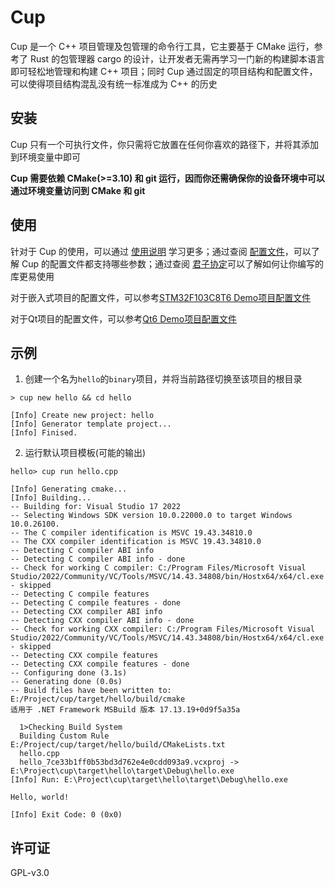 # Cup
Cup 是一个 C++ 项目管理及包管理的命令行工具，它主要基于 CMake 运行，参考了 Rust 的包管理器 cargo 的设计，让开发者无需再学习一门新的构建脚本语言即可轻松地管理和构建 C++ 项目；同时 Cup 通过固定的项目结构和配置文件，可以使得项目结构混乱没有统一标准成为 C++ 的历史

## 安装
Cup 只有一个可执行文件，你只需将它放置在任何你喜欢的路径下，并将其添加到环境变量中即可

**Cup 需要依赖 CMake(>=3.10) 和 git 运行，因而你还需确保你的设备环境中可以通过环境变量访问到 CMake 和 git**

## 使用
针对于 Cup 的使用，可以通过 [使用说明](https://github.com/Anglebase/Cup/blob/v1.0.0/docs/use.md) 学习更多；通过查阅 [配置文件](https://github.com/Anglebase/Cup/blob/v1.0.0/docs/cup.toml)，可以了解 Cup 的配置文件都支持哪些参数；通过查阅 [君子协定](https://github.com/Anglebase/Cup/blob/v1.0.0/docs/agree.md)可以了解如何让你编写的库更易使用

对于嵌入式项目的配置文件，可以参考[STM32F103C8T6 Demo项目配置文件](https://github.com/Anglebase/Cup/blob/v1.0.0/docs/stm32f103.toml)

对于Qt项目的配置文件，可以参考[Qt6 Demo项目配置文件](https://github.com/Anglebase/Cup/blob/v1.0.0/docs/qt.toml)

## 示例

1. 创建一个名为`hello`的`binary`项目，并将当前路径切换至该项目的根目录
```
> cup new hello && cd hello

[Info] Create new project: hello
[Info] Generator template project...
[Info] Finised.
```
2. 运行默认项目模板(可能的输出)
```
hello> cup run hello.cpp

[Info] Generating cmake...
[Info] Building...
-- Building for: Visual Studio 17 2022
-- Selecting Windows SDK version 10.0.22000.0 to target Windows 10.0.26100.
-- The C compiler identification is MSVC 19.43.34810.0
-- The CXX compiler identification is MSVC 19.43.34810.0
-- Detecting C compiler ABI info
-- Detecting C compiler ABI info - done
-- Check for working C compiler: C:/Program Files/Microsoft Visual Studio/2022/Community/VC/Tools/MSVC/14.43.34808/bin/Hostx64/x64/cl.exe - skipped
-- Detecting C compile features
-- Detecting C compile features - done
-- Detecting CXX compiler ABI info
-- Detecting CXX compiler ABI info - done
-- Check for working CXX compiler: C:/Program Files/Microsoft Visual Studio/2022/Community/VC/Tools/MSVC/14.43.34808/bin/Hostx64/x64/cl.exe - skipped
-- Detecting CXX compile features
-- Detecting CXX compile features - done
-- Configuring done (3.1s)
-- Generating done (0.0s)
-- Build files have been written to: E:/Project/cup/target/hello/build/cmake
适用于 .NET Framework MSBuild 版本 17.13.19+0d9f5a35a

  1>Checking Build System
  Building Custom Rule E:/Project/cup/target/hello/build/CMakeLists.txt
  hello.cpp
  hello_7ce33b1ff0b53bd3d762e4e0cdd093a9.vcxproj -> E:\Project\cup\target\hello\target\Debug\hello.exe
[Info] Run: E:\Project\cup\target\hello\target\Debug\hello.exe

Hello, world!

[Info] Exit Code: 0 (0x0)
```

## 许可证

GPL-v3.0